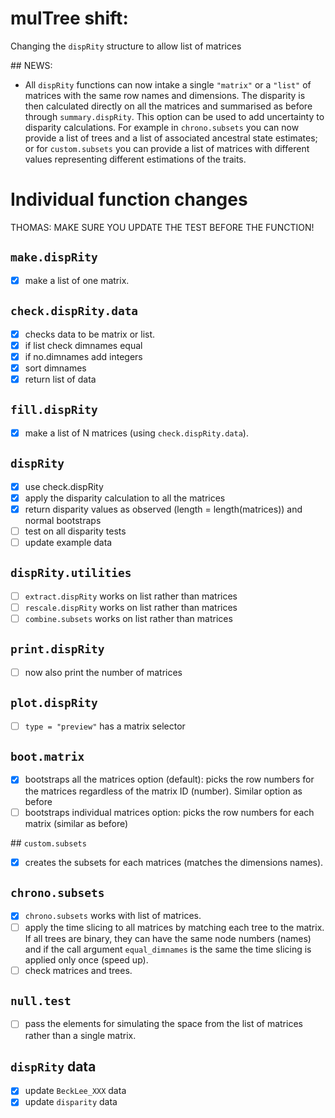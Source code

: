# mulTree shift:

Changing the `dispRity` structure to allow list of matrices

## NEWS:

* All `dispRity` functions can now intake a single `"matrix"` or a `"list"` of matrices with the same row names and dimensions. The disparity is then calculated directly on all the matrices and summarised as before through `summary.dispRity`. This option can be used to add uncertainty to disparity calculations. For example in `chrono.subsets` you can now provide a list of trees and a list of associated ancestral state estimates; or for `custom.subsets` you can provide a list of matrices with different values representing different estimations of the traits.

# Individual function changes

THOMAS: MAKE SURE YOU UPDATE THE TEST BEFORE THE FUNCTION!

## `make.dispRity`

 - [x] make a list of one matrix.

## `check.dispRity.data`

 - [x] checks data to be matrix or list.
 - [x] if list check dimnames equal
 - [x] if no.dimnames add integers
 - [x] sort dimnames
 - [x] return list of data

## `fill.dispRity`

 - [x] make a list of N matrices (using `check.dispRity.data`). 

## `dispRity`

 - [x] use check.dispRity
 - [x] apply the disparity calculation to all the matrices
 - [x] return disparity values as observed (length = length(matrices)) and normal bootstraps
 - [ ] test on all disparity tests
 - [ ] update example data

## `dispRity.utilities`

 - [ ] `extract.dispRity` works on list rather than matrices
 - [ ] `rescale.dispRity` works on list rather than matrices
 - [ ] `combine.subsets`  works on list rather than matrices

## `print.dispRity`

 - [ ] now also print the number of matrices

## `plot.dispRity` 

 - [ ] `type = "preview"` has a matrix selector

## `boot.matrix`

 - [x] bootstraps all the matrices option (default): picks the row numbers for the matrices regardless of the matrix ID (number). Similar option as before
 - [ ] bootstraps individual matrices option: picks the row numbers for each matrix (similar as before)

## `custom.subsets`

 - [x] creates the subsets for each matrices (matches the dimensions names).

## `chrono.subsets`

 - [x] `chrono.subsets` works with list of matrices.
 - [ ] apply the time slicing to all matrices by matching each tree to the matrix. If all trees are binary, they can have the same node numbers (names) and if the call argument `equal_dimnames` is the same the time slicing is applied only once (speed up).
 - [ ] check matrices and trees.

## `null.test`

 - [ ] pass the elements for simulating the space from the list of matrices rather than a single matrix.

## `dispRity` data

 - [x] update `BeckLee_XXX` data
 - [x] update `disparity` data